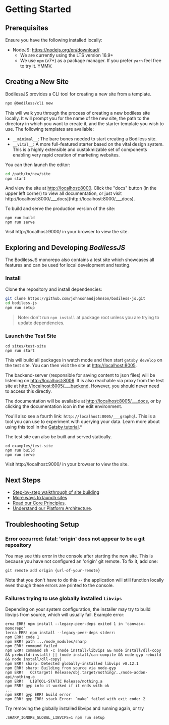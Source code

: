 # Getting Started

## Prerequisites

Ensure you have the following installed locally:
- NodeJS: https://nodejs.org/en/download/
  - We are currently using the LTS version 16.9+
  - We use `npm` (v7+) as a package manager. If you prefer `yarn` feel free to
    try it. YMMV.

## Creating a New Site

BodilessJS provides a CLI tool for creating a new site from a template.

```bash
npx @bodiless/cli new
```

This will walk you through the process of creating a new bodiless site locally.  It will prompt you for the name of the new site, the path
to the directory in which you want to create it, and the starter
template you wish to use.  The following templates are available:

- `__minimal__`; The bare bones needed to start creating a Bodiless site.
- `__vital__`: A more full-featured starter based on the vital design system.
  This is a highly extensible and custokmizable set of components enabling very rapid creation of marketing websites. 

You can then launch the editor:

```sh
cd /path/to/new/site
npm start
```

And view the site at [http://localhost:8000](http://localhost:8000). Click the
"docs" button (in the upper left corner) to view all documentation, or just
visit http://localhost:8000/___docs](http://localhost:8000/___docs).

To build and serve the production version of the site:

```
npm run build
npm run serve
```

Visit http://localhost:9000/ in your browser to view the site.


## Exploring and Developing *BodilessJS*

The BodilessJS monorepo also contains a test site which showcases all features and can
be used for local development and testing.

### Install

Clone the repository and install dependencies:

```bash
git clone https://github.com/johnsonandjohnson/bodiless-js.git
cd bodiless-js
npm run setup
```
> Note: don't run `npm install` at package root unless you are trying to update dependencies.

### Launch the Test Site

```
cd sites/test-site
npm run start
```
This will build all packages in watch mode and then start `gatsby develop` on the test site.  You
can then visit the site at [http://localhost:8005](http://localhost:8005). 

The backend-server (responsible for saving content to json files) will be
listening on [http://localhost:8006](http://localhost:8006). It is also
reachable via proxy from the test site at
[http://localhost:8005/___backend](http://localhost:8005/___backend). However,
you should never need to access this directly.

The documentation will be available at
[http://localhost:8005/___docs](http://localhost:8005/___docs), or by clicking
the documentation icon in the edit environment.

You'll also see a fourth link: `http://localhost:8005/___graphql`. This is
a tool you can use to experiment with querying your data. Learn more about using
this tool in the
[Gatsby tutorial](https://www.gatsbyjs.org/tutorial/part-five/#introducing-graphiql).*

The test site can also be built and served statically.
```
cd examples/test-site
npm run build
npm run serve
```

Visit http://localhost:9000/ in your browser to view the site.

## Next Steps

- [Step-by-step walkthrough of site building](../Development/Guides/SiteBuildBasics)
- [More ways to launch sites](../Development/LocalSites.md)
- [Read our Core Principles](./CorePrinciples).
- [Understand our Platform Architecture](../Development/Architecture/Data).


## Troubleshooting Setup

### Error occurred: fatal: 'origin' does not appear to be a git repository

You may see this error in the console after starting the new site. This is because you
have not configured an 'origin' git remote.  To fix it, add one:
```
git remote add origin {url-of-your-remote}
```
Note that you don't have to do this -- the application will still function locally
even though these errors are printed to the console.

### Failures trying to use globally installed `libvips`

Depending on your system configuration, the installer may try to build libvips from
source, which will usually fail.  Example error:
```
erna ERR! npm install --legacy-peer-deps exited 1 in 'canvasx-monorepo'
lerna ERR! npm install --legacy-peer-deps stderr:
npm ERR! code 1
npm ERR! path .../node_modules/sharp
npm ERR! command failed
npm ERR! command sh -c (node install/libvips && node install/dll-copy && prebuild-install) || (node install/can-compile && node-gyp rebuild && node install/dll-copy)
npm ERR! sharp: Detected globally-installed libvips v8.12.1
npm ERR! sharp: Building from source via node-gyp
npm ERR!   CC(target) Release/obj.target/nothing/../node-addon-api/nothing.o
npm ERR!   LIBTOOL-STATIC Release/nothing.a
npm ERR! gyp info it worked if it ends with ok
...
npm ERR! gyp ERR! build error 
npm ERR! gyp ERR! stack Error: `make` failed with exit code: 2
```
Try removing the globally installed libvips and running again, or try 
```
.SHARP_IGNORE_GLOBAL_LIBVIPS=1 npm run setup
```
